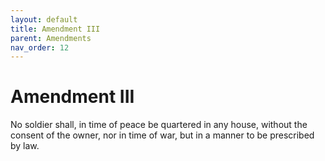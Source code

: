 ```yaml
---
layout: default
title: Amendment III
parent: Amendments
nav_order: 12
---
```


# Amendment III

No soldier shall, in time of peace be quartered in any house, without the consent of the owner, nor in time of war, but in a manner to be prescribed by law.